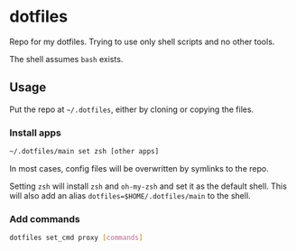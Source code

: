 # dotfiles

Repo for my dotfiles. Trying to use only shell scripts and no other tools.

The shell assumes `bash` exists.

## Usage

Put the repo at `~/.dotfiles`, either by cloning or copying the files.

### Install apps

```bash
~/.dotfiles/main set zsh [other apps]
```

In most cases, config files will be overwritten by symlinks to the repo.

Setting `zsh` will install `zsh` and `oh-my-zsh` and set it as the default shell.
This will also add an alias `dotfiles=$HOME/.dotfiles/main` to the shell.

### Add commands

```bash
dotfiles set_cmd proxy [commands]
```
